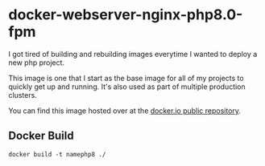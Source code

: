 # docker-webserver-nginx-php8.0-fpm

I got tired of building and rebuilding images everytime I wanted to deploy a new php project.

This image is one that I start as the base image for all of my projects to quickly get up and running. It's also used as part of multiple production clusters.

You can find this image hosted over at the [docker.io public repository](https://hub.docker.com/repository/docker/byrdziak/merchantprotocol-webserver-nginx-php8.0).

## Docker Build

`docker build -t namephp8 ./`